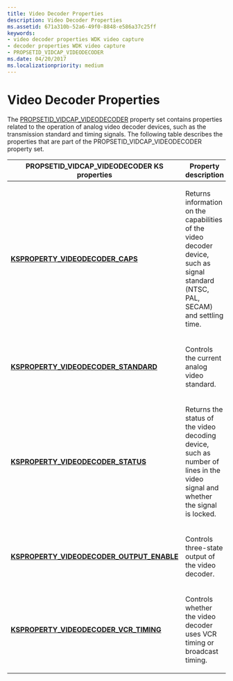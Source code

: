 ```yaml
---
title: Video Decoder Properties
description: Video Decoder Properties
ms.assetid: 671a310b-52a6-49f0-8848-e586a37c25ff
keywords:
- video decoder properties WDK video capture
- decoder properties WDK video capture
- PROPSETID_VIDCAP_VIDEODECODER
ms.date: 04/20/2017
ms.localizationpriority: medium
---
```


# Video Decoder Properties


The [PROPSETID\_VIDCAP\_VIDEODECODER](https://docs.microsoft.com/windows-hardware/drivers/stream/propsetid-vidcap-videodecoder) property set contains properties related to the operation of analog video decoder devices, such as the transmission standard and timing signals. The following table describes the properties that are part of the PROPSETID\_VIDCAP\_VIDEODECODER property set.

<table>
<colgroup>
<col width="50%" />
<col width="50%" />
</colgroup>
<thead>
<tr class="header">
<th>PROPSETID_VIDCAP_VIDEODECODER KS properties</th>
<th>Property description</th>
</tr>
</thead>
<tbody>
<tr class="odd">
<td><p><a href="https://docs.microsoft.com/windows-hardware/drivers/stream/ksproperty-videodecoder-caps" data-raw-source="[&lt;strong&gt;KSPROPERTY_VIDEODECODER_CAPS&lt;/strong&gt;](https://docs.microsoft.com/windows-hardware/drivers/stream/ksproperty-videodecoder-caps)"><strong>KSPROPERTY_VIDEODECODER_CAPS</strong></a></p></td>
<td><p>Returns information on the capabilities of the video decoder device, such as signal standard (NTSC, PAL, SECAM) and settling time.</p></td>
</tr>
<tr class="even">
<td><p><a href="https://docs.microsoft.com/windows-hardware/drivers/stream/ksproperty-videodecoder-standard" data-raw-source="[&lt;strong&gt;KSPROPERTY_VIDEODECODER_STANDARD&lt;/strong&gt;](https://docs.microsoft.com/windows-hardware/drivers/stream/ksproperty-videodecoder-standard)"><strong>KSPROPERTY_VIDEODECODER_STANDARD</strong></a></p></td>
<td><p>Controls the current analog video standard.</p></td>
</tr>
<tr class="odd">
<td><p><a href="https://docs.microsoft.com/windows-hardware/drivers/stream/ksproperty-videodecoder-status" data-raw-source="[&lt;strong&gt;KSPROPERTY_VIDEODECODER_STATUS&lt;/strong&gt;](https://docs.microsoft.com/windows-hardware/drivers/stream/ksproperty-videodecoder-status)"><strong>KSPROPERTY_VIDEODECODER_STATUS</strong></a></p></td>
<td><p>Returns the status of the video decoding device, such as number of lines in the video signal and whether the signal is locked.</p></td>
</tr>
<tr class="even">
<td><p><a href="https://docs.microsoft.com/windows-hardware/drivers/stream/ksproperty-videodecoder-output-enable" data-raw-source="[&lt;strong&gt;KSPROPERTY_VIDEODECODER_OUTPUT_ENABLE&lt;/strong&gt;](https://docs.microsoft.com/windows-hardware/drivers/stream/ksproperty-videodecoder-output-enable)"><strong>KSPROPERTY_VIDEODECODER_OUTPUT_ENABLE</strong></a></p></td>
<td><p>Controls three-state output of the video decoder.</p></td>
</tr>
<tr class="odd">
<td><p><a href="https://docs.microsoft.com/windows-hardware/drivers/stream/ksproperty-videodecoder-vcr-timing" data-raw-source="[&lt;strong&gt;KSPROPERTY_VIDEODECODER_VCR_TIMING&lt;/strong&gt;](https://docs.microsoft.com/windows-hardware/drivers/stream/ksproperty-videodecoder-vcr-timing)"><strong>KSPROPERTY_VIDEODECODER_VCR_TIMING</strong></a></p></td>
<td><p>Controls whether the video decoder uses VCR timing or broadcast timing.</p></td>
</tr>
</tbody>
</table>

 

 

 




